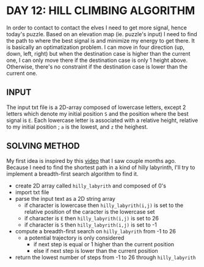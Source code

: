 # DAY 12: HILL CLIMBING ALGORITHM

In order to contact to contact the elves I need to get more signal, hence today's puzzle.
Based on an elevation map (ie. puzzle's input) I need to find the path to where the best signal is and minimize my energy to get there.
It is basically an optimatization problem. 
I can move in four direction (up, down, left, right) but when the destination case is higher than the current one, I can only move there if the destination case is only 1 height above.
Otherwise, there's no constraint if the destination case is lower than the current one. 

## INPUT 

The input txt file is a 2D-array composed of lowercase letters, except 2 letters which denote my initial position `S` and the position where the best signal is `E`.
Each lowercase letter is associated with a relative height, relative to my initial position ; `a` is the lowest, and `z` the heighest.

## SOLVING METHOD

My first idea is inspired by this [video](https://www.youtube.com/watch?v=akZ8JJ4gGLs&ab_channel=Numberphile) that I saw couple months ago. 
Because I need to find the shortest path in a kind of hilly labyrinth, I'll try to implement a breadth-first search algorithm to find it. 

- create 2D array called `hilly_labyrith` and composed of 0's
- import txt file
- parse the input text as a 2D string array
    - if character is lowercase then `hilly_labyrith(i,j)` is set to the relative position of the caracter is the lowercase set
    - if character is `E` then `hilly_labyrith(i,j)` is set to 26
    - if character is `S` then `hilly_labyrith(i,j)` is set to -1
- compute a breadth-first search on `hilly_labyrith` from -1 to 26
    - a potential trajectory is only considered 
        - if next step is equal or 1 higher than the current position
        - else if next step is lower than the current position
- return the lowest number of steps from -1 to 26 through `hilly_labyrith`


